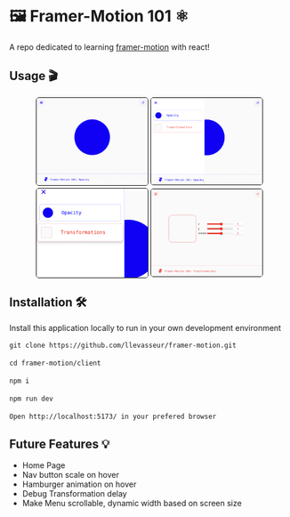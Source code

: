 <h1 >🖼️ Framer-Motion 101 ⚛️</h1>

A repo dedicated to learning [framer-motion](https://www.framer.com/motion/) with react!

## Usage 🎬

<div style="display: flex; flex-wrap: wrap; justify-content: center; align-items: center; gap: 4px;">
<img src="./assets/screenshots/circle-1.png" alt="opacity circle page" style="width: 200px; border: 1px solid black; border-radius: 5px;">
<img src="./assets/screenshots/nav-1.png" alt="navigation-1" style="width: 200px; border: 1px solid black; border-radius: 5px;">
<img src="./assets/screenshots/nav-2.png" alt="navigation-2" style="width: 200px; border: 1px solid black; border-radius: 5px;">
<img src="./assets/screenshots/square-1.png" alt="transformation square page" style="width: 200px; border: 1px solid black; border-radius: 5px;">
</div>

## Installation 🛠️

Install this application locally to run in your own development environment

```
git clone https://github.com/llevasseur/framer-motion.git

cd framer-motion/client

npm i

npm run dev

Open http://localhost:5173/ in your prefered browser
```

## Future Features 💡

- Home Page
- Nav button scale on hover
- Hamburger animation on hover
- Debug Transformation delay
- Make Menu scrollable, dynamic width based on screen size
